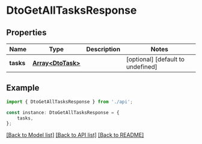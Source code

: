# DtoGetAllTasksResponse


## Properties

Name | Type | Description | Notes
------------ | ------------- | ------------- | -------------
**tasks** | [**Array&lt;DtoTask&gt;**](DtoTask.md) |  | [optional] [default to undefined]

## Example

```typescript
import { DtoGetAllTasksResponse } from './api';

const instance: DtoGetAllTasksResponse = {
    tasks,
};
```

[[Back to Model list]](../README.md#documentation-for-models) [[Back to API list]](../README.md#documentation-for-api-endpoints) [[Back to README]](../README.md)
